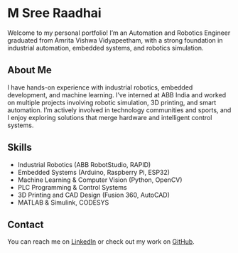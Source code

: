 # M Sree Raadhai
Welcome to my personal portfolio! I’m an Automation and Robotics Engineer graduated from Amrita Vishwa Vidyapeetham, with a strong foundation in industrial automation, embedded systems, and robotics simulation.

## About Me
I have hands-on experience with industrial robotics, embedded development, and machine learning. I’ve interned at ABB India and worked on multiple projects involving robotic simulation, 3D printing, and smart automation. I’m actively involved in technology communities and sports, and I enjoy exploring solutions that merge hardware and intelligent control systems.

## Skills
- Industrial Robotics (ABB RobotStudio, RAPID)
- Embedded Systems (Arduino, Raspberry Pi, ESP32)
- Machine Learning & Computer Vision (Python, OpenCV)
- PLC Programming & Control Systems
- 3D Printing and CAD Design (Fusion 360, AutoCAD)
- MATLAB & Simulink, CODESYS

## Contact
You can reach me on [LinkedIn](https://www.linkedin.com/in/msreeraadhai) or check out my work on [GitHub](https://github.com/m-sreeraadhai).

